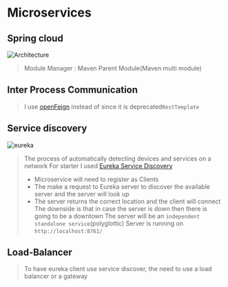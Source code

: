 # Microservices

## Spring cloud

![Architecture](https://user-images.githubusercontent.com/40702606/144061535-7a42e85b-59d6-4f7f-9c35-18a48b49e6de.png)

> Module Manager : Maven Parent Module(Maven multi module)

## Inter Process Communication

> I use [openFeign](https://spring.io/projects/spring-cloud-openfeign) instead of since it 
> is deprecated`RestTemplate`

## Service discovery

![eureka](https://miro.medium.com/v2/resize:fit:1100/format:webp/1*4F7jh6PNf5CDK6pN4H9UHw.jpeg)

> The process of automatically detecting devices and services on a network
> For starter I used [Eureka Service Discovery](https://spring.io/projects/spring-cloud-netflix)
> * Microservice will need to register as Clients
> * The make a request to Eureka server to discover the available server and the server will look up
> * The server returns the correct location and the client will connect
> The downside is that in case the server is down then there is going to be a downtown
> The server will be an `independent standalone service`(polyglottic)
> Server is running on `http://localhost:8761/`

## Load-Balancer
> To have eureka client use service discover, the need to use a load balancer or a gateway
